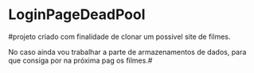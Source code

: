 # LoginPageDeadPool 
#projeto criado com finalidade de clonar um possivel site de filmes. 

No caso ainda vou trabalhar a parte de armazenamentos de dados, para que consiga por na próxima pag os filmes.#                   
